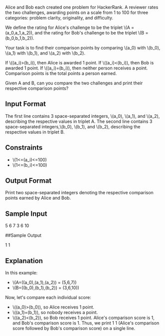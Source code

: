 Alice and Bob each created one problem for HackerRank. A reviewer rates the two challenges, awarding points on a scale from 1 to 100 for three categories: problem clarity, originality, and difficulty.

We define the rating for Alice's challenge to be the triplet \\(A = (a_0,a_1,a_2)), and the rating for Bob's challenge to be the triplet \\(B = (b_0,b_1,b_2)).

Your task is to find their comparison points by comparing \\(a_0) with \\(b_0), \\(a_1) with \\(b_1), and \\(a_2) with \\(b_2).

If \\((a_i)>(b_i)), then Alice is awarded 1 point.
If \\((a_i)<(b_i)), then Bob is awarded 1 point.
If \\((a_i)=(b_i)), then neither person receives a point.
Comparison points is the total points a person earned.

Given A and B, can you compare the two challenges and print their respective comparison points?

## Input Format

The first line contains 3 space-separated integers, \\(a_0), \\(a_1), and \\(a_2), describing the respective values in triplet A. 
The second line contains 3 space-separated integers,\\(b_0), \\(b_1), and \\(b_2), describing the respective values in triplet B.

## Constraints

- \\(1<=(a_i)<=100)
- \\(1<=(b_i)<=100)

## Output Format

Print two space-separated integers denoting the respective comparison points earned by Alice and Bob.

## Sample Input

5 6 7
3 6 10

##Sample Output

1 1 
## Explanation

In this example:

- \\(A=((a_0),(a_1),(a_2)) = (5,6,7))
- \\(B=((b_0),(b_1),(b_2)) = (3,6,10))


Now, let's compare each individual score:

- \\((a_0)>(b_0)), so Alice receives 1 point.
- \\((a_1)=(b_1)), so nobody receives a point.
- \\((a_2)<(b_2)), so Bob receives 1 point.
Alice's comparison score is 1, and Bob's comparison score is 1. Thus, we print 1 1 (Alice's comparison score followed by Bob's comparison score) on a single line.